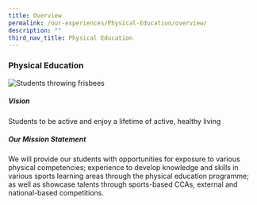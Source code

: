 ```yaml
---
title: Overview
permalink: /our-experiences/Physical-Education/overview/
description: ""
third_nav_title: Physical Education
---
```

### Physical Education

![Students throwing frisbees](/images/Our%20Experiences/Physical%20Education/pe1.png) 
##### Vision

Students to be active and enjoy a lifetime of active, healthy living

##### Our Mission Statement

We will provide our students with opportunities for exposure to various physical competencies; experience to develop knowledge and skills in various sports learning areas through the physical education programme; as well as showcase talents through sports-based CCAs, external and national-based competitions.
